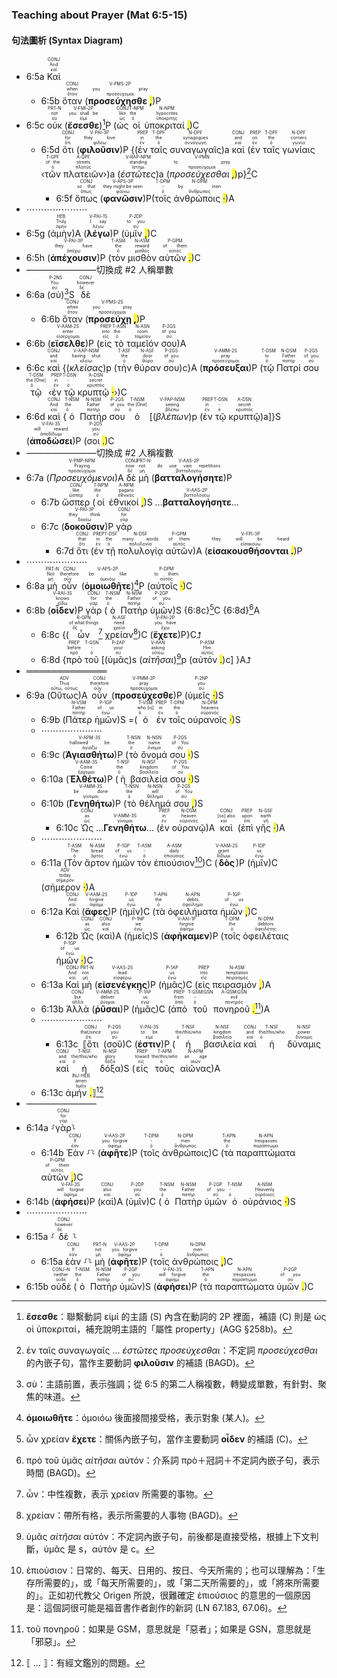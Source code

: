### Teaching about Prayer (Mat 6:5-15)


#### 句法圖析 (Syntax Diagram)

- 6:5a <RUBY><ruby><ruby>Καὶ<rt>καί</rt></ruby><rt>And</rt></ruby><rt>CONJ</rt></RUBY> 
	- 6:5b <RUBY><ruby><ruby>ὅταν<rt>ὅταν</rt></ruby><rt>when</rt></ruby><rt>CONJ</rt></RUBY> (<RUBY><ruby><ruby><strong>προσεύχησθε <mark class="pm">,</mark></strong><rt>προσεύχομαι</rt></ruby><rt>you pray</rt></ruby><rt>V-PMS-2P</rt></RUBY>)P 
- 6:5c <RUBY><ruby><ruby>οὐκ<rt>οὐ</rt></ruby><rt>not</rt></ruby><rt>PRT-N</rt></RUBY> (<RUBY><ruby><ruby><strong><strong>ἔσεσθε</strong></strong><rt>εἰμί</rt></ruby><rt>you shall be</rt></ruby><rt>V-FMI-2P</rt></RUBY>)[^1]P (<RUBY><ruby><ruby>ὡς<rt>ὡς</rt></ruby><rt>like</rt></ruby><rt>CONJ</rt></RUBY> <RUBY><ruby><ruby>οἱ<rt>ὁ</rt></ruby><rt>the</rt></ruby><rt>T-NPM</rt></RUBY> <RUBY><ruby><ruby>ὑποκριταί <mark class="pm">,</mark><rt>ὑποκριτής</rt></ruby><rt>hypocrites</rt></ruby><rt>N-NPM</rt></RUBY>)C
	- 6:5d <RUBY><ruby><ruby>ὅτι<rt>ὅτι</rt></ruby><rt>for</rt></ruby><rt>CONJ</rt></RUBY> (<RUBY><ruby><ruby><strong><strong>φιλοῦσιν</strong></strong><rt>φιλέω</rt></ruby><rt>they love</rt></ruby><rt>V-PAI-3P</rt></RUBY>)P {(<RUBY><ruby><ruby>ἐν<rt>ἐν</rt></ruby><rt>in</rt></ruby><rt>PREP</rt></RUBY> <RUBY><ruby><ruby>ταῖς<rt>ὁ</rt></ruby><rt>the</rt></ruby><rt>T-DPF</rt></RUBY> <RUBY><ruby><ruby>συναγωγαῖς<rt>συναγωγή</rt></ruby><rt>synagogues</rt></ruby><rt>N-DPF</rt></RUBY>)a <RUBY><ruby><ruby>καὶ<rt>καί</rt></ruby><rt>and</rt></ruby><rt>CONJ</rt></RUBY> (<RUBY><ruby><ruby>ἐν<rt>ἐν</rt></ruby><rt>on</rt></ruby><rt>PREP</rt></RUBY> <RUBY><ruby><ruby>ταῖς<rt>ὁ</rt></ruby><rt>the</rt></ruby><rt>T-DPF</rt></RUBY> <RUBY><ruby><ruby>γωνίαις<rt>γωνία</rt></ruby><rt>corners</rt></ruby><rt>N-DPF</rt></RUBY> ‹<RUBY><ruby><ruby>τῶν<rt>ὁ</rt></ruby><rt>of the</rt></ruby><rt>T-GPF</rt></RUBY> <RUBY><ruby><ruby>πλατειῶν<rt>πλατύς</rt></ruby><rt>streets</rt></ruby><rt>A-GPF</rt></RUBY>›)a (<RUBY><ruby><ruby><em><em>ἑστῶτες</em></em><rt>ἵστημι</rt></ruby><rt>standing</rt></ruby><rt>V-RAP-NPM</rt></RUBY>)a (<RUBY><ruby><ruby><em>προσεύχεσθαι <mark class="pm">,</mark></em><rt>προσεύχομαι</rt></ruby><rt>to pray</rt></ruby><rt>V-PMN</rt></RUBY>)p}[^2]C
		- 6:5f <RUBY><ruby><ruby>ὅπως<rt>ὅπως</rt></ruby><rt>so that</rt></ruby><rt>CONJ</rt></RUBY> (<RUBY><ruby><ruby><strong><strong>φανῶσιν</strong></strong><rt>φαίνω</rt></ruby><rt>they might be seen</rt></ruby><rt>V-APS-3P</rt></RUBY>)P(<RUBY><ruby><ruby>τοῖς<rt>ὁ</rt></ruby><rt>-</rt></ruby><rt>T-DPM</rt></RUBY> <RUBY><ruby><ruby>ἀνθρώποις <mark class="pm">·</mark><rt>ἄνθρωπος</rt></ruby><rt>by men</rt></ruby><rt>N-DPM</rt></RUBY>)A 
- ⋯⋯⋯⋯⋯⋯⋯
- 6:5g (<RUBY><ruby><ruby>ἀμὴν<rt>ἀμήν</rt></ruby><rt>Truly</rt></ruby><rt>HEB</rt></RUBY>)A (<RUBY><ruby><ruby><strong><strong>λέγω</strong></strong><rt>λέγω</rt></ruby><rt>I say</rt></ruby><rt>V-PAI-1S</rt></RUBY>)P (<RUBY><ruby><ruby>ὑμῖν <mark class="pm">,</mark><rt>σύ</rt></ruby><rt>to you</rt></ruby><rt>P-2DP</rt></RUBY>)C 
- 6:5h (<RUBY><ruby><ruby><strong><strong>ἀπέχουσιν</strong></strong><rt>ἀπέχω</rt></ruby><rt>they have</rt></ruby><rt>V-PAI-3P</rt></RUBY>)P (<RUBY><ruby><ruby>τὸν<rt>ὁ</rt></ruby><rt>the</rt></ruby><rt>T-ASM</rt></RUBY> <RUBY><ruby><ruby>μισθὸν<rt>μισθός</rt></ruby><rt>reward</rt></ruby><rt>N-ASM</rt></RUBY> <RUBY><ruby><ruby>αὐτῶν <mark class="pm">.</mark><rt>αὐτός</rt></ruby><rt>of them</rt></ruby><rt>P-GPM</rt></RUBY>)C 
- ————————切換成 #2 人稱單數
- 6:6a  (<RUBY><ruby><ruby>σὺ<rt>σύ</rt></ruby><rt>You</rt></ruby><rt>P-2NS</rt></RUBY>)[^3]S <RUBY><ruby><ruby>δὲ<rt>δέ</rt></ruby><rt>however</rt></ruby><rt>CONJ</rt></RUBY>
	- 6:6b <RUBY><ruby><ruby>ὅταν<rt>ὅταν</rt></ruby><rt>when</rt></ruby><rt>CONJ</rt></RUBY> (<RUBY><ruby><ruby><strong>προσεύχῃ <mark class="pm">,</mark></strong><rt>προσεύχομαι</rt></ruby><rt>you pray</rt></ruby><rt>V-PMS-2S</rt></RUBY>)P 
- 6:6b (<RUBY><ruby><ruby><strong><strong>εἴσελθε</strong></strong><rt>εἰσέρχομαι</rt></ruby><rt>enter</rt></ruby><rt>V-AAM-2S</rt></RUBY>)P (<RUBY><ruby><ruby>εἰς<rt>εἰς</rt></ruby><rt>into</rt></ruby><rt>PREP</rt></RUBY> <RUBY><ruby><ruby>τὸ<rt>ὁ</rt></ruby><rt>the</rt></ruby><rt>T-ASN</rt></RUBY> <RUBY><ruby><ruby>ταμεῖόν<rt>ταμεῖον</rt></ruby><rt>room</rt></ruby><rt>N-ASN</rt></RUBY> <RUBY><ruby><ruby>σου<rt>σύ</rt></ruby><rt>of you</rt></ruby><rt>P-2GS</rt></RUBY>)A
- 6:6c <RUBY><ruby><ruby>καὶ<rt>καί</rt></ruby><rt>and</rt></ruby><rt>CONJ</rt></RUBY> {(<RUBY><ruby><ruby><em><em>κλείσας</em></em><rt>κλείω</rt></ruby><rt>having shut</rt></ruby><rt>V-AAP-NSM</rt></RUBY>)p (<RUBY><ruby><ruby>τὴν<rt>ὁ</rt></ruby><rt>the</rt></ruby><rt>T-ASF</rt></RUBY> <RUBY><ruby><ruby>θύραν<rt>θύρα</rt></ruby><rt>door</rt></ruby><rt>N-ASF</rt></RUBY> <RUBY><ruby><ruby>σου<rt>σύ</rt></ruby><rt>of you</rt></ruby><rt>P-2GS</rt></RUBY>)c}A (<RUBY><ruby><ruby><strong><strong>πρόσευξαι</strong></strong><rt>προσεύχομαι</rt></ruby><rt>pray</rt></ruby><rt>V-AMM-2S</rt></RUBY>)P (<RUBY><ruby><ruby>τῷ<rt>ὁ</rt></ruby><rt>to</rt></ruby><rt>T-DSM</rt></RUBY> <RUBY><ruby><ruby>Πατρί<rt>πατήρ</rt></ruby><rt>Father</rt></ruby><rt>N-DSM</rt></RUBY> <RUBY><ruby><ruby>σου<rt>σύ</rt></ruby><rt>of you</rt></ruby><rt>P-2GS</rt></RUBY> <RUBY><ruby><ruby>τῷ<rt>ὁ</rt></ruby><rt>the [One]</rt></ruby><rt>T-DSM</rt></RUBY> ‹<RUBY><ruby><ruby>ἐν<rt>ἐν</rt></ruby><rt>in</rt></ruby><rt>PREP</rt></RUBY> <RUBY><ruby><ruby>τῷ<rt>ὁ</rt></ruby><rt>-</rt></ruby><rt>T-DSN</rt></RUBY> <RUBY><ruby><ruby>κρυπτῷ <mark class="pm">·</mark><rt>κρυπτός</rt></ruby><rt>secret</rt></ruby><rt>A-DSN</rt></RUBY>›)C
- 6:6d <RUBY><ruby><ruby>καὶ<rt>καί</rt></ruby><rt>And</rt></ruby><rt>CONJ</rt></RUBY> {<RUBY><ruby><ruby>ὁ<rt>ὁ</rt></ruby><rt>the</rt></ruby><rt>T-NSM</rt></RUBY> <RUBY><ruby><ruby>Πατήρ<rt>πατήρ</rt></ruby><rt>Father</rt></ruby><rt>N-NSM</rt></RUBY> <RUBY><ruby><ruby>σου<rt>σύ</rt></ruby><rt>of you</rt></ruby><rt>P-2GS</rt></RUBY> <RUBY><ruby><ruby>ὁ<rt>ὁ</rt></ruby><rt>the [One]</rt></ruby><rt>T-NSM</rt></RUBY> [(<RUBY><ruby><ruby><em><em>βλέπων</em></em><rt>βλέπω</rt></ruby><rt>seeing</rt></ruby><rt>V-PAP-NSM</rt></RUBY>)p (<RUBY><ruby><ruby>ἐν<rt>ἐν</rt></ruby><rt>in</rt></ruby><rt>PREP</rt></RUBY> <RUBY><ruby><ruby>τῷ<rt>ὁ</rt></ruby><rt>-</rt></ruby><rt>T-DSN</rt></RUBY> <RUBY><ruby><ruby>κρυπτῷ<rt>κρυπτός</rt></ruby><rt>secret</rt></ruby><rt>A-DSN</rt></RUBY>)a]}S (<RUBY><ruby><ruby><strong><strong>ἀποδώσει</strong></strong><rt>ἀποδίδωμι</rt></ruby><rt>will reward</rt></ruby><rt>V-FAI-3S</rt></RUBY>)P (<RUBY><ruby><ruby>σοι <mark class="pm">.</mark><rt>σύ</rt></ruby><rt>you</rt></ruby><rt>P-2DS</rt></RUBY>)C 
- ————————切換成 #2 人稱複數
- 6:7a (<RUBY><ruby><ruby><em><em>Προσευχόμενοι</em></em><rt>προσεύχομαι</rt></ruby><rt>Praying</rt></ruby><rt>V-PMP-NPM</rt></RUBY>)A <RUBY><ruby><ruby>δὲ<rt>δέ</rt></ruby><rt>now</rt></ruby><rt>CONJ</rt></RUBY> <RUBY><ruby><ruby>μὴ<rt>μή</rt></ruby><rt>not</rt></ruby><rt>PRT-N</rt></RUBY> (<RUBY><ruby><ruby><strong><strong>βατταλογήσητε</strong></strong><rt>βαττολογέω</rt></ruby><rt>do use vain repetitions</rt></ruby><rt>V-AAS-2P</rt></RUBY>)P 
	- 6:7b <RUBY><ruby><ruby>ὥσπερ<rt>ὥσπερ</rt></ruby><rt>like</rt></ruby><rt>CONJ</rt></RUBY> (<RUBY><ruby><ruby>οἱ<rt>ὁ</rt></ruby><rt>the</rt></ruby><rt>T-NPM</rt></RUBY> <RUBY><ruby><ruby>ἐθνικοί <mark class="pm">,</mark><rt>ἐθνικός</rt></ruby><rt>pagans</rt></ruby><rt>A-NPM</rt></RUBY>)S ...<RUBY><ruby><ruby><strong><strong>βατταλογήσητε</strong></strong><rt>βαττολογέω</rt></ruby></ruby><rt>V-AAS-2P</rt></RUBY>...
	- 6:7c (<RUBY><ruby><ruby><strong><strong>δοκοῦσιν</strong></strong><rt>δοκέω</rt></ruby><rt>they think</rt></ruby><rt>V-PAI-3P</rt></RUBY>)P <RUBY><ruby><ruby>γὰρ<rt>γάρ</rt></ruby><rt>for</rt></ruby><rt>CONJ</rt></RUBY> 
		- 6:7d <RUBY><ruby><ruby>ὅτι<rt>ὅτι</rt></ruby><rt>that</rt></ruby><rt>CONJ</rt></RUBY> (<RUBY><ruby><ruby>ἐν<rt>ἐν</rt></ruby><rt>in</rt></ruby><rt>PREP</rt></RUBY> <RUBY><ruby><ruby>τῇ<rt>ὁ</rt></ruby><rt>the</rt></ruby><rt>T-DSF</rt></RUBY> <RUBY><ruby><ruby>πολυλογίᾳ<rt>πολυλογία</rt></ruby><rt>many words</rt></ruby><rt>N-DSF</rt></RUBY> <RUBY><ruby><ruby>αὐτῶν<rt>αὐτός</rt></ruby><rt>of them</rt></ruby><rt>P-GPM</rt></RUBY>)A (<RUBY><ruby><ruby><strong>εἰσακουσθήσονται <mark class="pm">.</mark></strong><rt>εἰσακούω</rt></ruby><rt>they will be heard</rt></ruby><rt>V-FPI-3P</rt></RUBY>)P 
- ⋯⋯⋯⋯⋯⋯⋯
- 6:8a <RUBY><ruby><ruby>μὴ<rt>μή</rt></ruby><rt>Not</rt></ruby><rt>PRT-N</rt></RUBY> <RUBY><ruby><ruby>οὖν<rt>οὖν</rt></ruby><rt>therefore</rt></ruby><rt>CONJ</rt></RUBY> (<RUBY><ruby><ruby><strong><strong>ὁμοιωθῆτε</strong></strong><rt>ὁμοιόω</rt></ruby><rt>be like</rt></ruby><rt>V-APS-2P</rt></RUBY>)[^4]P (<RUBY><ruby><ruby>αὐτοῖς <mark class="pm">·</mark><rt>αὐτός</rt></ruby><rt>to them</rt></ruby><rt>P-DPM</rt></RUBY>)C 
- 6:8b (<RUBY><ruby><ruby><strong><strong>οἶδεν</strong></strong><rt>εἴδω</rt></ruby><rt>knows</rt></ruby><rt>V-RAI-3S</rt></RUBY>)P <RUBY><ruby><ruby>γὰρ<rt>γάρ</rt></ruby><rt>for</rt></ruby><rt>CONJ</rt></RUBY> (<RUBY><ruby><ruby>ὁ<rt>ὁ</rt></ruby><rt>the</rt></ruby><rt>T-NSM</rt></RUBY> <RUBY><ruby><ruby>Πατὴρ<rt>πατήρ</rt></ruby><rt>Father</rt></ruby><rt>N-NSM</rt></RUBY> <RUBY><ruby><ruby>ὑμῶν<rt>σύ</rt></ruby><rt>of you</rt></ruby><rt>P-2GP</rt></RUBY>)S {6:8c}[^5]C {6:8d}[^6]A
	- 6:8c {(<RUBY><ruby><ruby>ὧν<rt>ὅς</rt></ruby><rt>of what things</rt></ruby><rt>R-GPN</rt></RUBY>[^7] <RUBY><ruby><ruby>χρείαν<rt>χρεία</rt></ruby><rt>need</rt></ruby><rt>N-ASF</rt></RUBY>[^8])C (<RUBY><ruby><ruby><strong><strong>ἔχετε</strong></strong><rt>ἔχω</rt></ruby><rt>you have</rt></ruby><rt>V-PAI-2P</rt></RUBY>)P}C⮥
	- 6:8d {<RUBY><ruby><ruby>πρὸ<rt>πρό</rt></ruby><rt>before</rt></ruby><rt>PREP</rt></RUBY> <RUBY><ruby><ruby>τοῦ<rt>ὁ</rt></ruby><rt>-</rt></ruby><rt>T-GSN</rt></RUBY> [(<RUBY><ruby><ruby>ὑμᾶς<rt>σύ</rt></ruby><rt>your</rt></ruby><rt>P-2AP</rt></RUBY>)s (<RUBY><ruby><ruby><em>αἰτῆσαι</em><rt>αἰτέω</rt></ruby><rt>asking</rt></ruby><rt>V-AAN</rt></RUBY>)[^9]p (<RUBY><ruby><ruby>αὐτόν <mark class="pm">.</mark><rt>αὐτός</rt></ruby><rt>Him</rt></ruby><rt>P-ASM</rt></RUBY>)c] }A⮥
- ═════════════
- 6:9a (<RUBY><ruby><ruby>Οὕτως<rt>οὕτω, οὕτως</rt></ruby><rt>Thus</rt></ruby><rt>ADV</rt></RUBY>)A <RUBY><ruby><ruby>οὖν<rt>οὖν</rt></ruby><rt>therefore</rt></ruby><rt>CONJ</rt></RUBY> (<RUBY><ruby><ruby><strong><strong>προσεύχεσθε</strong></strong><rt>προσεύχομαι</rt></ruby><rt>pray</rt></ruby><rt>V-PMM-2P</rt></RUBY>)P (<RUBY><ruby><ruby>ὑμεῖς <mark class="pm">·</mark><rt>σύ</rt></ruby><rt>you</rt></ruby><rt>P-2NP</rt></RUBY>)S
	- 6:9b (<RUBY><ruby><ruby>Πάτερ<rt>πατήρ</rt></ruby><rt>Father</rt></ruby><rt>N-VSM</rt></RUBY> <RUBY><ruby><ruby>ἡμῶν<rt>ἐγώ</rt></ruby><rt>of us</rt></ruby><rt>P-1GP</rt></RUBY>)S =(<RUBY><ruby><ruby>ὁ<rt>ὁ</rt></ruby><rt>who [is]</rt></ruby><rt>T-VSM</rt></RUBY> <RUBY><ruby><ruby>ἐν<rt>ἐν</rt></ruby><rt>in</rt></ruby><rt>PREP</rt></RUBY> <RUBY><ruby><ruby>τοῖς<rt>ὁ</rt></ruby><rt>the</rt></ruby><rt>T-DPM</rt></RUBY> <RUBY><ruby><ruby>οὐρανοῖς <mark class="pm">·</mark><rt>οὐρανός</rt></ruby><rt>heavens</rt></ruby><rt>N-DPM</rt></RUBY>)S 
	- ⋯⋯⋯⋯⋯⋯⋯
	- 6:9c (<RUBY><ruby><ruby><strong><strong>Ἁγιασθήτω</strong></strong><rt>ἁγιάζω</rt></ruby><rt>hallowed be</rt></ruby><rt>V-APM-3S</rt></RUBY>)P (<RUBY><ruby><ruby>τὸ<rt>ὁ</rt></ruby><rt>the</rt></ruby><rt>T-NSN</rt></RUBY> <RUBY><ruby><ruby>ὄνομά<rt>ὄνομα</rt></ruby><rt>name</rt></ruby><rt>N-NSN</rt></RUBY> <RUBY><ruby><ruby>σου <mark class="pm">·</mark><rt>σύ</rt></ruby><rt>of You</rt></ruby><rt>P-2GS</rt></RUBY>)S
	- 6:10a (<RUBY><ruby><ruby><strong><strong>Ἐλθέτω</strong></strong><rt>ἔρχομαι</rt></ruby><rt>Come</rt></ruby><rt>V-AAM-3S</rt></RUBY>)P (<RUBY><ruby><ruby>ἡ<rt>ὁ</rt></ruby><rt>the</rt></ruby><rt>T-NSF</rt></RUBY> <RUBY><ruby><ruby>βασιλεία<rt>βασιλεία</rt></ruby><rt>kingdom</rt></ruby><rt>N-NSF</rt></RUBY> <RUBY><ruby><ruby>σου <mark class="pm">·</mark><rt>σύ</rt></ruby><rt>of You</rt></ruby><rt>P-2GS</rt></RUBY>)S
	- 6:10b (<RUBY><ruby><ruby><strong><strong>Γενηθήτω</strong></strong><rt>γίνομαι</rt></ruby><rt>be done</rt></ruby><rt>V-AMM-3S</rt></RUBY>)P (<RUBY><ruby><ruby>τὸ<rt>ὁ</rt></ruby><rt>the</rt></ruby><rt>T-NSN</rt></RUBY> <RUBY><ruby><ruby>θέλημά<rt>θέλημα</rt></ruby><rt>will</rt></ruby><rt>N-NSN</rt></RUBY> <RUBY><ruby><ruby>σου <mark class="pm">,</mark><rt>σύ</rt></ruby><rt>of You</rt></ruby><rt>P-2GS</rt></RUBY>)S
		- 6:10c <RUBY><ruby><ruby>Ὡς<rt>ὡς</rt></ruby><rt>as</rt></ruby><rt>CONJ</rt></RUBY> ...<RUBY><ruby><ruby><strong><strong>Γενηθήτω</strong></strong><rt>γίνομαι</rt></ruby></ruby><rt>V-AMM-3S</rt></RUBY>... (<RUBY><ruby><ruby>ἐν<rt>ἐν</rt></ruby><rt>in</rt></ruby><rt>PREP</rt></RUBY> <RUBY><ruby><ruby>οὐρανῷ<rt>οὐρανός</rt></ruby><rt>heaven</rt></ruby><rt>N-DSM</rt></RUBY>)A <RUBY><ruby><ruby>καὶ<rt>καί</rt></ruby><rt>[so] also</rt></ruby><rt>CONJ</rt></RUBY> (<RUBY><ruby><ruby>ἐπὶ<rt>ἐπί</rt></ruby><rt>upon</rt></ruby><rt>PREP</rt></RUBY> <RUBY><ruby><ruby>γῆς <mark class="pm">·</mark><rt>γῆ</rt></ruby><rt>earth</rt></ruby><rt>N-GSF</rt></RUBY>)A
	- ⋯⋯⋯⋯⋯⋯⋯
	- 6:11a (<RUBY><ruby><ruby>Τὸν<rt>ὁ</rt></ruby><rt>The</rt></ruby><rt>T-ASM</rt></RUBY> <RUBY><ruby><ruby>ἄρτον<rt>ἄρτος</rt></ruby><rt>bread</rt></ruby><rt>N-ASM</rt></RUBY> <RUBY><ruby><ruby>ἡμῶν<rt>ἐγώ</rt></ruby><rt>of us</rt></ruby><rt>P-1GP</rt></RUBY> <RUBY><ruby><ruby>τὸν<rt>ὁ</rt></ruby><rt>-</rt></ruby><rt>T-ASM</rt></RUBY> <RUBY><ruby><ruby>ἐπιούσιον<rt>ἐπιούσιος</rt></ruby><rt>daily</rt></ruby><rt>A-ASM</rt></RUBY>[^10])C (<RUBY><ruby><ruby><strong><strong>δὸς</strong></strong><rt>δίδωμι</rt></ruby><rt>grant</rt></ruby><rt>V-AAM-2S</rt></RUBY>)P (<RUBY><ruby><ruby>ἡμῖν<rt>ἐγώ</rt></ruby><rt>us</rt></ruby><rt>P-1DP</rt></RUBY>)C (<RUBY><ruby><ruby>σήμερον <mark class="pm">·</mark><rt>σήμερον</rt></ruby><rt>today</rt></ruby><rt>ADV</rt></RUBY>)A
	- 6:12a <RUBY><ruby><ruby>Καὶ<rt>καί</rt></ruby><rt>And</rt></ruby><rt>CONJ</rt></RUBY> (<RUBY><ruby><ruby><strong><strong>ἄφες</strong></strong><rt>ἀφίημι</rt></ruby><rt>forgive</rt></ruby><rt>V-AAM-2S</rt></RUBY>)P (<RUBY><ruby><ruby>ἡμῖν<rt>ἐγώ</rt></ruby><rt>us</rt></ruby><rt>P-1DP</rt></RUBY>)C (<RUBY><ruby><ruby>τὰ<rt>ὁ</rt></ruby><rt>the</rt></ruby><rt>T-APN</rt></RUBY> <RUBY><ruby><ruby>ὀφειλήματα<rt>ὀφείλημα</rt></ruby><rt>debts</rt></ruby><rt>N-APN</rt></RUBY> <RUBY><ruby><ruby>ἡμῶν <mark class="pm">,</mark><rt>ἐγώ</rt></ruby><rt>of us</rt></ruby><rt>P-1GP</rt></RUBY>)C
		- 6:12b <RUBY><ruby><ruby>Ὡς<rt>ὡς</rt></ruby><rt>as</rt></ruby><rt>CONJ</rt></RUBY> (<RUBY><ruby><ruby>καὶ<rt>καί</rt></ruby><rt>also</rt></ruby><rt>CONJ</rt></RUBY>)A (<RUBY><ruby><ruby>ἡμεῖς<rt>ἐγώ</rt></ruby><rt>we</rt></ruby><rt>P-1NP</rt></RUBY>)S (<RUBY><ruby><ruby><strong><strong>ἀφήκαμεν</strong></strong><rt>ἀφίημι</rt></ruby><rt>forgive</rt></ruby><rt>V-AAI-1P</rt></RUBY>)P (<RUBY><ruby><ruby>τοῖς<rt>ὁ</rt></ruby><rt>the</rt></ruby><rt>T-DPM</rt></RUBY> <RUBY><ruby><ruby>ὀφειλέταις<rt>ὀφειλέτης</rt></ruby><rt>debtors</rt></ruby><rt>N-DPM</rt></RUBY> <RUBY><ruby><ruby>ἡμῶν <mark class="pm">·</mark><rt>ἐγώ</rt></ruby><rt>of us</rt></ruby><rt>P-1GP</rt></RUBY>)C
	- 6:13a <RUBY><ruby><ruby>Καὶ<rt>καί</rt></ruby><rt>And</rt></ruby><rt>CONJ</rt></RUBY> <RUBY><ruby><ruby>μὴ<rt>μή</rt></ruby><rt>not</rt></ruby><rt>PRT-N</rt></RUBY> (<RUBY><ruby><ruby><strong><strong>εἰσενέγκῃς</strong></strong><rt>εἰσφέρω</rt></ruby><rt>lead</rt></ruby><rt>V-AAS-2S</rt></RUBY>)P (<RUBY><ruby><ruby>ἡμᾶς<rt>ἐγώ</rt></ruby><rt>us</rt></ruby><rt>P-1AP</rt></RUBY>)C (<RUBY><ruby><ruby>εἰς<rt>εἰς</rt></ruby><rt>into</rt></ruby><rt>PREP</rt></RUBY> <RUBY><ruby><ruby>πειρασμόν <mark class="pm">,</mark><rt>πειρασμός</rt></ruby><rt>temptation</rt></ruby><rt>N-ASM</rt></RUBY>)A
	- 6:13b <RUBY><ruby><ruby>Ἀλλὰ<rt>ἀλλά</rt></ruby><rt>but</rt></ruby><rt>CONJ</rt></RUBY> (<RUBY><ruby><ruby><strong><strong>ῥῦσαι</strong></strong><rt>ῥύομαι</rt></ruby><rt>deliver</rt></ruby><rt>V-AMM-2S</rt></RUBY>)P (<RUBY><ruby><ruby>ἡμᾶς<rt>ἐγώ</rt></ruby><rt>us</rt></ruby><rt>P-1AP</rt></RUBY>)C (<RUBY><ruby><ruby>ἀπὸ<rt>ἀπό</rt></ruby><rt>from</rt></ruby><rt>PREP</rt></RUBY> <RUBY><ruby><ruby>τοῦ<rt>ὁ</rt></ruby><rt>-</rt></ruby><rt>T-GSM⁞GSN</rt></RUBY> <RUBY><ruby><ruby>πονηροῦ <mark class="pm">.</mark><rt>πονηρός</rt></ruby><rt>evil</rt></ruby><rt>A-GSM⁞GSN</rt></RUBY>[^12])A
	- ⋯⋯⋯⋯⋯⋯⋯
		- 6:13c <RUBY><ruby><ruby>⟦ὅτι<rt>ὅτι</rt></ruby><rt>that/since</rt></ruby><rt>CONJ</rt></RUBY> (<RUBY><ruby><ruby>σοῦ<rt>σύ</rt></ruby><rt>you</rt></ruby><rt>P-2GS</rt></RUBY>)C (<RUBY><ruby><ruby><strong><strong>ἐστιν</strong></strong><rt>εἰμί</rt></ruby><rt>to be</rt></ruby><rt>V-PAI-3S</rt></RUBY>)P (<RUBY><ruby><ruby>ἡ<rt>ὁ</rt></ruby><rt>the/this/who</rt></ruby><rt>T-NSF</rt></RUBY> <RUBY><ruby><ruby>βασιλεία<rt>βασιλεία</rt></ruby><rt>kingdom</rt></ruby><rt>N-NSF</rt></RUBY> <RUBY><ruby><ruby>καὶ<rt>καί</rt></ruby><rt>and</rt></ruby><rt>CONJ</rt></RUBY> <RUBY><ruby><ruby>ἡ<rt>ὁ</rt></ruby><rt>the/this/who</rt></ruby><rt>T-NSF</rt></RUBY> <RUBY><ruby><ruby>δύναμις<rt>δύναμις</rt></ruby><rt>power</rt></ruby><rt>N-NSF</rt></RUBY> <RUBY><ruby><ruby>καὶ<rt>καί</rt></ruby><rt>and</rt></ruby><rt>CONJ</rt></RUBY> <RUBY><ruby><ruby>ἡ<rt>ὁ</rt></ruby><rt>the/this/who</rt></ruby><rt>T-NSF</rt></RUBY> <RUBY><ruby><ruby>δόξα<rt>δόξα</rt></ruby><rt>glory</rt></ruby><rt>N-NSF</rt></RUBY>)S (<RUBY><ruby><ruby>εἰς<rt>εἰς</rt></ruby><rt>toward</rt></ruby><rt>PREP</rt></RUBY> <RUBY><ruby><ruby>τοῦς<rt>ὁ</rt></ruby><rt>the/this/who</rt></ruby><rt>T-APM</rt></RUBY> <RUBY><ruby><ruby>αἰῶνας<rt>αἰών</rt></ruby><rt>an age</rt></ruby><rt>N-APM</rt></RUBY>)A 
	- 6:13c <RUBY><ruby><ruby>ἀμήν <mark class="pm">.</mark>⟧<rt>ἀμήν</rt></ruby><rt>amen</rt></ruby><rt>INJ-HEB</rt></RUBY>[^11]
- ————————
- 6:14a ⸉<RUBY><ruby><ruby>γὰρ<rt>γάρ</rt></ruby><rt>for</rt></ruby><rt>CONJ</rt></RUBY>⸊
	- 6:14b <RUBY><ruby><ruby>Ἐὰν<rt>ἐάν</rt></ruby><rt>If</rt></ruby><rt>CONJ</rt></RUBY> ⸉⸊ (<RUBY><ruby><ruby><strong><strong>ἀφῆτε</strong></strong><rt>ἀφίημι</rt></ruby><rt>you forgive</rt></ruby><rt>V-AAS-2P</rt></RUBY>)P (<RUBY><ruby><ruby>τοῖς<rt>ὁ</rt></ruby><rt>-</rt></ruby><rt>T-DPM</rt></RUBY> <RUBY><ruby><ruby>ἀνθρώποις<rt>ἄνθρωπος</rt></ruby><rt>men</rt></ruby><rt>N-DPM</rt></RUBY>)C (<RUBY><ruby><ruby>τὰ<rt>ὁ</rt></ruby><rt>the</rt></ruby><rt>T-APN</rt></RUBY> <RUBY><ruby><ruby>παραπτώματα<rt>παράπτωμα</rt></ruby><rt>trespasses</rt></ruby><rt>N-APN</rt></RUBY> <RUBY><ruby><ruby>αὐτῶν <mark class="pm">,</mark><rt>αὐτός</rt></ruby><rt>of them</rt></ruby><rt>P-GPM</rt></RUBY>)C 
- 6:14b (<RUBY><ruby><ruby><strong><strong>ἀφήσει</strong></strong><rt>ἀφίημι</rt></ruby><rt>will forgive</rt></ruby><rt>V-FAI-3S</rt></RUBY>)P (<RUBY><ruby><ruby>καὶ<rt>καί</rt></ruby><rt>also</rt></ruby><rt>CONJ</rt></RUBY>)A (<RUBY><ruby><ruby>ὑμῖν<rt>σύ</rt></ruby><rt>you</rt></ruby><rt>P-2DP</rt></RUBY>)C (<RUBY><ruby><ruby>ὁ<rt>ὁ</rt></ruby><rt>the</rt></ruby><rt>T-NSM</rt></RUBY> <RUBY><ruby><ruby>Πατὴρ<rt>πατήρ</rt></ruby><rt>Father</rt></ruby><rt>N-NSM</rt></RUBY> <RUBY><ruby><ruby>ὑμῶν<rt>σύ</rt></ruby><rt>of you</rt></ruby><rt>P-2GP</rt></RUBY> <RUBY><ruby><ruby>ὁ<rt>ὁ</rt></ruby><rt>-</rt></ruby><rt>T-NSM</rt></RUBY> <RUBY><ruby><ruby>οὐράνιος <mark class="pm">·</mark><rt>οὐράνιος</rt></ruby><rt>Heavenly</rt></ruby><rt>A-NSM</rt></RUBY>)S 
- ⋯⋯⋯⋯⋯⋯⋯
- 6:15a ⸉<RUBY><ruby><ruby>δὲ<rt>δέ</rt></ruby><rt>however</rt></ruby><rt>CONJ</rt></RUBY>⸊
	- 6:15a <RUBY><ruby><ruby>ἐὰν<rt>ἐάν</rt></ruby><rt>If</rt></ruby><rt>CONJ</rt></RUBY> ⸉⸊ <RUBY><ruby><ruby>μὴ<rt>μή</rt></ruby><rt>not</rt></ruby><rt>PRT-N</rt></RUBY> (<RUBY><ruby><ruby><strong><strong>ἀφῆτε</strong></strong><rt>ἀφίημι</rt></ruby><rt>you forgive</rt></ruby><rt>V-AAS-2P</rt></RUBY>)P (<RUBY><ruby><ruby>τοῖς<rt>ὁ</rt></ruby><rt>-</rt></ruby><rt>T-DPM</rt></RUBY> <RUBY><ruby><ruby>ἀνθρώποις <mark class="pm">,</mark><rt>ἄνθρωπος</rt></ruby><rt>men</rt></ruby><rt>N-DPM</rt></RUBY>)C 
- 6:15b <RUBY><ruby><ruby>οὐδὲ<rt>οὐδέ</rt></ruby><rt>neither</rt></ruby><rt>CONJ-N</rt></RUBY> (<RUBY><ruby><ruby>ὁ<rt>ὁ</rt></ruby><rt>the</rt></ruby><rt>T-NSM</rt></RUBY> <RUBY><ruby><ruby>Πατὴρ<rt>πατήρ</rt></ruby><rt>Father</rt></ruby><rt>N-NSM</rt></RUBY> <RUBY><ruby><ruby>ὑμῶν<rt>σύ</rt></ruby><rt>of you</rt></ruby><rt>P-2GP</rt></RUBY>)S (<RUBY><ruby><ruby><strong><strong>ἀφήσει</strong></strong><rt>ἀφίημι</rt></ruby><rt>will forgive</rt></ruby><rt>V-FAI-3S</rt></RUBY>)P (<RUBY><ruby><ruby>τὰ<rt>ὁ</rt></ruby><rt>the</rt></ruby><rt>T-APN</rt></RUBY> <RUBY><ruby><ruby>παραπτώματα<rt>παράπτωμα</rt></ruby><rt>trespasses</rt></ruby><rt>N-APN</rt></RUBY> <RUBY><ruby><ruby>ὑμῶν <mark class="pm">.</mark><rt>σύ</rt></ruby><rt>of you</rt></ruby><rt>P-2GP</rt></RUBY>)C

[^1]: **ἔσεσθε**：聯繫動詞 εἰμί 的主語 (S) 內含在動詞的 2P 裡面，補語 (C) 則是 ὡς οἱ ὑποκριταί，補充說明主語的「屬性 property」(AGG §258b)。
[^2]: ἐν ταῖς συναγωγαῖς ... _ἑστῶτες_ _προσεύχεσθαι_：不定詞 _προσεύχεσθαι_ 的內嵌子句，當作主要動詞 **φιλοῦσιν** 的補語 (BAGD)。
[^3]: σὺ：主語前置，表示強調；從 6:5 的第二人稱複數，轉變成單數，有針對、聚焦的味道。
[^4]: **ὁμοιωθῆτε**：ὁμοιόω 後面接間接受格，表示對象 (某人)。
[^5]: ὧν χρείαν **ἔχετε**：關係內嵌子句，當作主要動詞 **οἶδεν** 的補語 (C)。
[^6]: πρὸ τοῦ ὑμᾶς _αἰτῆσαι_ αὐτόν：介系詞 πρὸ＋冠詞＋不定詞內嵌子句，表示時間 (BAGD)。
[^7]: ὧν：中性複數，表示 χρείαν 所需要的事物。
[^8]: χρείαν：帶所有格，表示所需要的人事物 (BAGD)。
[^9]:  ὑμᾶς _αἰτῆσαι_ αὐτόν：不定詞內嵌子句，前後都是直接受格，根據上下文判斷，ὑμᾶς 是 s，αὐτόν 是 c。
[^10]: ἐπιούσιον：日常的、每天、日用的、按日、今天所需的；也可以理解為：「生存所需要的」，或「每天所需要的」，或「第二天所需要的」，或「將來所需要的」。正如初代教父 Origen 所說，很難確定 ἐπιούσιος 的意思的一個原因是：這個詞很可能是福音書作者創作的新詞 (LN 67.183, 67.06)。
[^11]: ⟦ ... ⟧：有經文鑑別的問題。
[^12]: τοῦ πονηροῦ：如果是 GSM，意思就是「惡者」；如果是 GSN，意思就是「邪惡」。